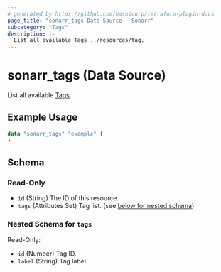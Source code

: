 ```yaml
---
# generated by https://github.com/hashicorp/terraform-plugin-docs
page_title: "sonarr_tags Data Source - Sonarr"
subcategory: "Tags"
description: |-
  List all available Tags ../resources/tag.
---
```


# sonarr_tags (Data Source)

<!-- subcategory:Tags -->
List all available [Tags](../resources/tag).

## Example Usage

```terraform
data "sonarr_tags" "example" {
}
```

<!-- schema generated by tfplugindocs -->
## Schema

### Read-Only

- `id` (String) The ID of this resource.
- `tags` (Attributes Set) Tag list. (see [below for nested schema](#nestedatt--tags))

<a id="nestedatt--tags"></a>
### Nested Schema for `tags`

Read-Only:

- `id` (Number) Tag ID.
- `label` (String) Tag label.
